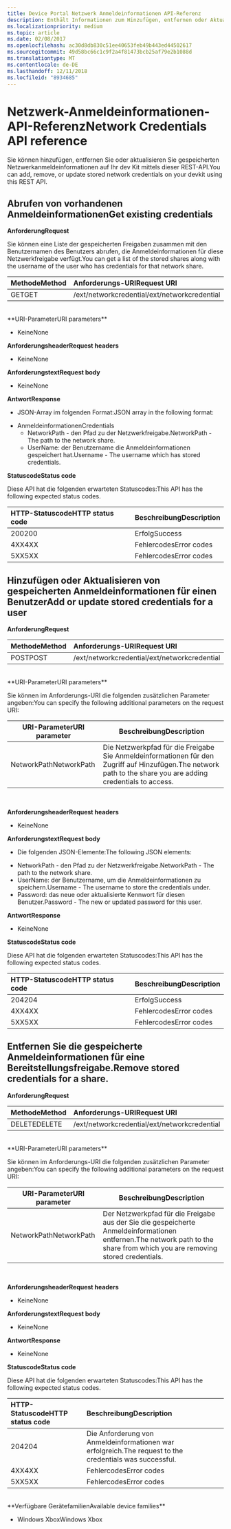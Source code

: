 ```yaml
---
title: Device Portal Netzwerk Anmeldeinformationen API-Referenz
description: Enthält Informationen zum Hinzufügen, entfernen oder Aktualisieren der Netzwerkanmeldeinformationen programmgesteuert.
ms.localizationpriority: medium
ms.topic: article
ms.date: 02/08/2017
ms.openlocfilehash: ac30d8db830c51ee40653feb49b443ed44502617
ms.sourcegitcommit: 49d58bc66c1c9f2a4f81473bcb25af79e2b1088d
ms.translationtype: MT
ms.contentlocale: de-DE
ms.lasthandoff: 12/11/2018
ms.locfileid: "8934685"
---
```

# <a name="network-credentials-api-reference"></a><span data-ttu-id="b43c3-103">Netzwerk-Anmeldeinformationen-API-Referenz</span><span class="sxs-lookup"><span data-stu-id="b43c3-103">Network Credentials API reference</span></span>
<span data-ttu-id="b43c3-104">Sie können hinzufügen, entfernen Sie oder aktualisieren Sie gespeicherten Netzwerkanmeldeinformationen auf Ihr dev Kit mittels dieser REST-API.</span><span class="sxs-lookup"><span data-stu-id="b43c3-104">You can add, remove, or update stored network credentials on your devkit using this REST API.</span></span>

## <a name="get-existing-credentials"></a><span data-ttu-id="b43c3-105">Abrufen von vorhandenen Anmeldeinformationen</span><span class="sxs-lookup"><span data-stu-id="b43c3-105">Get existing credentials</span></span>

**<span data-ttu-id="b43c3-106">Anforderung</span><span class="sxs-lookup"><span data-stu-id="b43c3-106">Request</span></span>**

<span data-ttu-id="b43c3-107">Sie können eine Liste der gespeicherten Freigaben zusammen mit den Benutzernamen des Benutzers abrufen, die Anmeldeinformationen für diese Netzwerkfreigabe verfügt.</span><span class="sxs-lookup"><span data-stu-id="b43c3-107">You can get a list of the stored shares along with the username of the user who has credentials for that network share.</span></span>

<span data-ttu-id="b43c3-108">Methode</span><span class="sxs-lookup"><span data-stu-id="b43c3-108">Method</span></span>      | <span data-ttu-id="b43c3-109">Anforderungs-URI</span><span class="sxs-lookup"><span data-stu-id="b43c3-109">Request URI</span></span>
:------     | :-----
<span data-ttu-id="b43c3-110">GET</span><span class="sxs-lookup"><span data-stu-id="b43c3-110">GET</span></span> | <span data-ttu-id="b43c3-111">/ext/networkcredential</span><span class="sxs-lookup"><span data-stu-id="b43c3-111">/ext/networkcredential</span></span>
<br />
**<span data-ttu-id="b43c3-112">URI-Parameter</span><span class="sxs-lookup"><span data-stu-id="b43c3-112">URI parameters</span></span>**

- <span data-ttu-id="b43c3-113">Keine</span><span class="sxs-lookup"><span data-stu-id="b43c3-113">None</span></span>

**<span data-ttu-id="b43c3-114">Anforderungsheader</span><span class="sxs-lookup"><span data-stu-id="b43c3-114">Request headers</span></span>**

- <span data-ttu-id="b43c3-115">Keine</span><span class="sxs-lookup"><span data-stu-id="b43c3-115">None</span></span>

**<span data-ttu-id="b43c3-116">Anforderungstext</span><span class="sxs-lookup"><span data-stu-id="b43c3-116">Request body</span></span>**   

- <span data-ttu-id="b43c3-117">Keine</span><span class="sxs-lookup"><span data-stu-id="b43c3-117">None</span></span>

**<span data-ttu-id="b43c3-118">Antwort</span><span class="sxs-lookup"><span data-stu-id="b43c3-118">Response</span></span>**   

- <span data-ttu-id="b43c3-119">JSON-Array im folgenden Format:</span><span class="sxs-lookup"><span data-stu-id="b43c3-119">JSON array in the following format:</span></span>
* <span data-ttu-id="b43c3-120">Anmeldeinformationen</span><span class="sxs-lookup"><span data-stu-id="b43c3-120">Credentials</span></span>
  * <span data-ttu-id="b43c3-121">NetworkPath - den Pfad zu der Netzwerkfreigabe.</span><span class="sxs-lookup"><span data-stu-id="b43c3-121">NetworkPath - The path to the network share.</span></span>
  * <span data-ttu-id="b43c3-122">UserName: der Benutzername die Anmeldeinformationen gespeichert hat.</span><span class="sxs-lookup"><span data-stu-id="b43c3-122">Username - The username which has stored credentials.</span></span>

**<span data-ttu-id="b43c3-123">Statuscode</span><span class="sxs-lookup"><span data-stu-id="b43c3-123">Status code</span></span>**

<span data-ttu-id="b43c3-124">Diese API hat die folgenden erwarteten Statuscodes:</span><span class="sxs-lookup"><span data-stu-id="b43c3-124">This API has the following expected status codes.</span></span>

<span data-ttu-id="b43c3-125">HTTP-Statuscode</span><span class="sxs-lookup"><span data-stu-id="b43c3-125">HTTP status code</span></span>      | <span data-ttu-id="b43c3-126">Beschreibung</span><span class="sxs-lookup"><span data-stu-id="b43c3-126">Description</span></span>
:------     | :-----
<span data-ttu-id="b43c3-127">200</span><span class="sxs-lookup"><span data-stu-id="b43c3-127">200</span></span> | <span data-ttu-id="b43c3-128">Erfolg</span><span class="sxs-lookup"><span data-stu-id="b43c3-128">Success</span></span>
<span data-ttu-id="b43c3-129">4XX</span><span class="sxs-lookup"><span data-stu-id="b43c3-129">4XX</span></span> | <span data-ttu-id="b43c3-130">Fehlercodes</span><span class="sxs-lookup"><span data-stu-id="b43c3-130">Error codes</span></span>
<span data-ttu-id="b43c3-131">5XX</span><span class="sxs-lookup"><span data-stu-id="b43c3-131">5XX</span></span> | <span data-ttu-id="b43c3-132">Fehlercodes</span><span class="sxs-lookup"><span data-stu-id="b43c3-132">Error codes</span></span>

## <a name="add-or-update-stored-credentials-for-a-user"></a><span data-ttu-id="b43c3-133">Hinzufügen oder Aktualisieren von gespeicherten Anmeldeinformationen für einen Benutzer</span><span class="sxs-lookup"><span data-stu-id="b43c3-133">Add or update stored credentials for a user</span></span>

**<span data-ttu-id="b43c3-134">Anforderung</span><span class="sxs-lookup"><span data-stu-id="b43c3-134">Request</span></span>**

<span data-ttu-id="b43c3-135">Methode</span><span class="sxs-lookup"><span data-stu-id="b43c3-135">Method</span></span>      | <span data-ttu-id="b43c3-136">Anforderungs-URI</span><span class="sxs-lookup"><span data-stu-id="b43c3-136">Request URI</span></span>
:------     | :-----
<span data-ttu-id="b43c3-137">POST</span><span class="sxs-lookup"><span data-stu-id="b43c3-137">POST</span></span> | <span data-ttu-id="b43c3-138">/ext/networkcredential</span><span class="sxs-lookup"><span data-stu-id="b43c3-138">/ext/networkcredential</span></span>
<br />
**<span data-ttu-id="b43c3-139">URI-Parameter</span><span class="sxs-lookup"><span data-stu-id="b43c3-139">URI parameters</span></span>**

<span data-ttu-id="b43c3-140">Sie können im Anforderungs-URI die folgenden zusätzlichen Parameter angeben:</span><span class="sxs-lookup"><span data-stu-id="b43c3-140">You can specify the following additional parameters on the request URI:</span></span>

| <span data-ttu-id="b43c3-141">URI-Parameter</span><span class="sxs-lookup"><span data-stu-id="b43c3-141">URI parameter</span></span>      | <span data-ttu-id="b43c3-142">Beschreibung</span><span class="sxs-lookup"><span data-stu-id="b43c3-142">Description</span></span>     | 
| ------------------ |-----------------|
| <span data-ttu-id="b43c3-143">NetworkPath</span><span class="sxs-lookup"><span data-stu-id="b43c3-143">NetworkPath</span></span>        | <span data-ttu-id="b43c3-144">Die Netzwerkpfad für die Freigabe Sie Anmeldeinformationen für den Zugriff auf Hinzufügen.</span><span class="sxs-lookup"><span data-stu-id="b43c3-144">The network path to the share you are adding credentials to access.</span></span> |
<br>

**<span data-ttu-id="b43c3-145">Anforderungsheader</span><span class="sxs-lookup"><span data-stu-id="b43c3-145">Request headers</span></span>**

- <span data-ttu-id="b43c3-146">Keine</span><span class="sxs-lookup"><span data-stu-id="b43c3-146">None</span></span>

**<span data-ttu-id="b43c3-147">Anforderungstext</span><span class="sxs-lookup"><span data-stu-id="b43c3-147">Request body</span></span>**

- <span data-ttu-id="b43c3-148">Die folgenden JSON-Elemente:</span><span class="sxs-lookup"><span data-stu-id="b43c3-148">The following JSON elements:</span></span>
* <span data-ttu-id="b43c3-149">NetworkPath - den Pfad zu der Netzwerkfreigabe.</span><span class="sxs-lookup"><span data-stu-id="b43c3-149">NetworkPath - The path to the network share.</span></span>
* <span data-ttu-id="b43c3-150">UserName: der Benutzername, um die Anmeldeinformationen zu speichern.</span><span class="sxs-lookup"><span data-stu-id="b43c3-150">Username - The username to store the credentials under.</span></span>
* <span data-ttu-id="b43c3-151">Password: das neue oder aktualisierte Kennwort für diesen Benutzer.</span><span class="sxs-lookup"><span data-stu-id="b43c3-151">Password - The new or updated password for this user.</span></span>

**<span data-ttu-id="b43c3-152">Antwort</span><span class="sxs-lookup"><span data-stu-id="b43c3-152">Response</span></span>**   

- <span data-ttu-id="b43c3-153">Keine</span><span class="sxs-lookup"><span data-stu-id="b43c3-153">None</span></span>  

**<span data-ttu-id="b43c3-154">Statuscode</span><span class="sxs-lookup"><span data-stu-id="b43c3-154">Status code</span></span>**

<span data-ttu-id="b43c3-155">Diese API hat die folgenden erwarteten Statuscodes:</span><span class="sxs-lookup"><span data-stu-id="b43c3-155">This API has the following expected status codes.</span></span>

<span data-ttu-id="b43c3-156">HTTP-Statuscode</span><span class="sxs-lookup"><span data-stu-id="b43c3-156">HTTP status code</span></span>      | <span data-ttu-id="b43c3-157">Beschreibung</span><span class="sxs-lookup"><span data-stu-id="b43c3-157">Description</span></span>
:------     | :-----
<span data-ttu-id="b43c3-158">204</span><span class="sxs-lookup"><span data-stu-id="b43c3-158">204</span></span> | <span data-ttu-id="b43c3-159">Erfolg</span><span class="sxs-lookup"><span data-stu-id="b43c3-159">Success</span></span>
<span data-ttu-id="b43c3-160">4XX</span><span class="sxs-lookup"><span data-stu-id="b43c3-160">4XX</span></span> | <span data-ttu-id="b43c3-161">Fehlercodes</span><span class="sxs-lookup"><span data-stu-id="b43c3-161">Error codes</span></span>
<span data-ttu-id="b43c3-162">5XX</span><span class="sxs-lookup"><span data-stu-id="b43c3-162">5XX</span></span> | <span data-ttu-id="b43c3-163">Fehlercodes</span><span class="sxs-lookup"><span data-stu-id="b43c3-163">Error codes</span></span>

## <a name="remove-stored-credentials-for-a-share"></a><span data-ttu-id="b43c3-164">Entfernen Sie die gespeicherte Anmeldeinformationen für eine Bereitstellungsfreigabe.</span><span class="sxs-lookup"><span data-stu-id="b43c3-164">Remove stored credentials for a share.</span></span>

**<span data-ttu-id="b43c3-165">Anforderung</span><span class="sxs-lookup"><span data-stu-id="b43c3-165">Request</span></span>**

<span data-ttu-id="b43c3-166">Methode</span><span class="sxs-lookup"><span data-stu-id="b43c3-166">Method</span></span>      | <span data-ttu-id="b43c3-167">Anforderungs-URI</span><span class="sxs-lookup"><span data-stu-id="b43c3-167">Request URI</span></span>
:------     | :-----
<span data-ttu-id="b43c3-168">DELETE</span><span class="sxs-lookup"><span data-stu-id="b43c3-168">DELETE</span></span> | <span data-ttu-id="b43c3-169">/ext/networkcredential</span><span class="sxs-lookup"><span data-stu-id="b43c3-169">/ext/networkcredential</span></span>
<br />
**<span data-ttu-id="b43c3-170">URI-Parameter</span><span class="sxs-lookup"><span data-stu-id="b43c3-170">URI parameters</span></span>**

<span data-ttu-id="b43c3-171">Sie können im Anforderungs-URI die folgenden zusätzlichen Parameter angeben:</span><span class="sxs-lookup"><span data-stu-id="b43c3-171">You can specify the following additional parameters on the request URI:</span></span>

| <span data-ttu-id="b43c3-172">URI-Parameter</span><span class="sxs-lookup"><span data-stu-id="b43c3-172">URI parameter</span></span>      | <span data-ttu-id="b43c3-173">Beschreibung</span><span class="sxs-lookup"><span data-stu-id="b43c3-173">Description</span></span>     | 
| ------------------ |-----------------|
| <span data-ttu-id="b43c3-174">NetworkPath</span><span class="sxs-lookup"><span data-stu-id="b43c3-174">NetworkPath</span></span>        | <span data-ttu-id="b43c3-175">Der Netzwerkpfad für die Freigabe aus der Sie die gespeicherte Anmeldeinformationen entfernen.</span><span class="sxs-lookup"><span data-stu-id="b43c3-175">The network path to the share from which you are removing stored credentials.</span></span> |
<br>

**<span data-ttu-id="b43c3-176">Anforderungsheader</span><span class="sxs-lookup"><span data-stu-id="b43c3-176">Request headers</span></span>**

- <span data-ttu-id="b43c3-177">Keine</span><span class="sxs-lookup"><span data-stu-id="b43c3-177">None</span></span>

**<span data-ttu-id="b43c3-178">Anforderungstext</span><span class="sxs-lookup"><span data-stu-id="b43c3-178">Request body</span></span>**   

- <span data-ttu-id="b43c3-179">Keine</span><span class="sxs-lookup"><span data-stu-id="b43c3-179">None</span></span>

**<span data-ttu-id="b43c3-180">Antwort</span><span class="sxs-lookup"><span data-stu-id="b43c3-180">Response</span></span>**   

- <span data-ttu-id="b43c3-181">Keine</span><span class="sxs-lookup"><span data-stu-id="b43c3-181">None</span></span> 

**<span data-ttu-id="b43c3-182">Statuscode</span><span class="sxs-lookup"><span data-stu-id="b43c3-182">Status code</span></span>**

<span data-ttu-id="b43c3-183">Diese API hat die folgenden erwarteten Statuscodes:</span><span class="sxs-lookup"><span data-stu-id="b43c3-183">This API has the following expected status codes.</span></span>

<span data-ttu-id="b43c3-184">HTTP-Statuscode</span><span class="sxs-lookup"><span data-stu-id="b43c3-184">HTTP status code</span></span>      | <span data-ttu-id="b43c3-185">Beschreibung</span><span class="sxs-lookup"><span data-stu-id="b43c3-185">Description</span></span>
:------     | :-----
<span data-ttu-id="b43c3-186">204</span><span class="sxs-lookup"><span data-stu-id="b43c3-186">204</span></span> | <span data-ttu-id="b43c3-187">Die Anforderung von Anmeldeinformationen war erfolgreich.</span><span class="sxs-lookup"><span data-stu-id="b43c3-187">The request to the credentials was successful.</span></span>
<span data-ttu-id="b43c3-188">4XX</span><span class="sxs-lookup"><span data-stu-id="b43c3-188">4XX</span></span> | <span data-ttu-id="b43c3-189">Fehlercodes</span><span class="sxs-lookup"><span data-stu-id="b43c3-189">Error codes</span></span>
<span data-ttu-id="b43c3-190">5XX</span><span class="sxs-lookup"><span data-stu-id="b43c3-190">5XX</span></span> | <span data-ttu-id="b43c3-191">Fehlercodes</span><span class="sxs-lookup"><span data-stu-id="b43c3-191">Error codes</span></span>

<br />
**<span data-ttu-id="b43c3-192">Verfügbare Gerätefamilien</span><span class="sxs-lookup"><span data-stu-id="b43c3-192">Available device families</span></span>**

* <span data-ttu-id="b43c3-193">Windows Xbox</span><span class="sxs-lookup"><span data-stu-id="b43c3-193">Windows Xbox</span></span>


